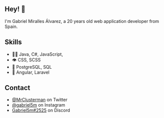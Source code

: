 

## Hey! 👋
I'm Gabriel Miralles Álvarez, a 20 years old web application developer from Spain.



## Skills
- 👨‍💻 Java, C#, JavaScript,
- 👁️ CSS, SCSS
- 💽 PostgreSQL, SQL
- 📁 Angular, Laravel

## Contact
- [@MrClusterman](https://twitter.com/MrClusterman) on Twitter
- [@gabriel5m](https://www.instagram.com/gabriel5m) on Instagram
- [Gabriel5m#2525](./) on Discord


